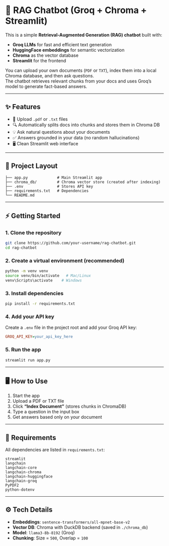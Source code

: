 # 💬 RAG Chatbot (Groq + Chroma + Streamlit)

This is a simple **Retrieval-Augmented Generation (RAG) chatbot** built with:

- **Groq LLMs** for fast and efficient text generation  
- **HuggingFace embeddings** for semantic vectorization  
- **Chroma** as the vector database  
- **Streamlit** for the frontend  

You can upload your own documents (`PDF` or `TXT`), index them into a local Chroma database, and then ask questions.  
The chatbot retrieves relevant chunks from your docs and uses Groq’s model to generate fact-based answers.  

---

## ✨ Features
- 📄 Upload `.pdf` or `.txt` files  
- 🔍 Automatically splits docs into chunks and stores them in Chroma DB  
- 💡 Ask natural questions about your documents  
- ✅ Answers grounded in your data (no random hallucinations)  
- 🖥️ Clean Streamlit web interface  

---

## 📂 Project Layout
```
├── app.py             # Main Streamlit app
├── chroma_db/         # Chroma vector store (created after indexing)
├── .env               # Stores API key
├── requirements.txt   # Dependencies
└── README.md  
```

---

## ⚡ Getting Started

### 1. Clone the repository
```bash
git clone https://github.com/your-username/rag-chatbot.git
cd rag-chatbot
```

### 2. Create a virtual environment (recommended)
```bash
python -m venv venv
source venv/bin/activate   # Mac/Linux
venv\Scripts\activate    # Windows
```

### 3. Install dependencies
```bash
pip install -r requirements.txt
```

### 4. Add your API key
Create a `.env` file in the project root and add your Groq API key:
```ini
GROQ_API_KEY=your_api_key_here
```

### 5. Run the app
```bash
streamlit run app.py
```

---

## 🖥️ How to Use
1. Start the app  
2. Upload a PDF or TXT file  
3. Click **“Index Document”** (stores chunks in ChromaDB)  
4. Type a question in the input box  
5. Get answers based only on your document  

---

## 🧰 Requirements
All dependencies are listed in `requirements.txt`:

```
streamlit
langchain
langchain-core
langchain-chroma
langchain-huggingface
langchain-groq
PyPDF2
python-dotenv
```

---

## ⚙️ Tech Details
- **Embeddings**: `sentence-transformers/all-mpnet-base-v2`  
- **Vector DB**: Chroma with DuckDB backend (saved in `./chroma_db`)  
- **Model**: `llama3-8b-8192` (Groq)  
- **Chunking**: Size = `500`, Overlap = `100`  
